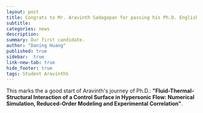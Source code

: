 ```yaml
---
layout: post
title: Congrats to Mr. Aravinth Sadagopan for passing his Ph.D. English Proficiency exam!
subtitle:
categories: news
description:
summary: Our first candidate.
author: "Daning Huang"
published: true
sidebar:  true
link-new-tab: true
hide_footer: true
tags: Student AravinthS
---
```


This marks the a good start of Aravinth's journey of Ph.D.: **"Fluid-Thermal-Structural Interaction of a Control Surface in Hypersonic Flow: Numerical Simulation, Reduced-Order Modeling and Experimental Correlation"**.